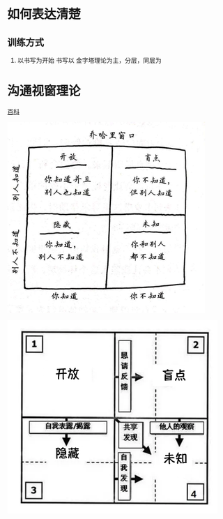 # 如何表达清楚

## 训练方式

1. 以书写为开始
   书写以 金字塔理论为主，分层，同层为

# **沟通视窗理论**

[百科]([https://baike.baidu.com/item/%E4%B9%94%E5%93%88%E9%87%8C%E8%A7%86%E7%AA%97/2501456?fr=aladdin](https://baike.baidu.com/item/乔哈里视窗/2501456?fr=aladdin))

![img](assets/do1_N2JmIrYXGXxLGnNwIxqv.png)

![img](assets/do1_ypZHPWes2bQTXAPlMENj.png)
